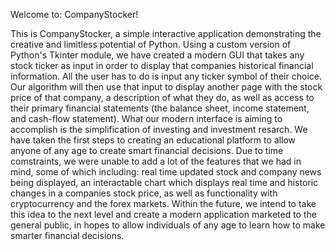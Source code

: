 Welcome to: CompanyStocker!

This is CompanyStocker, a simple interactive application demonstrating the creative and limitless potential of Python. Using a custom version of Python's Tkinter module, we have created a modern GUI that takes any stock ticker as input in order to display that companies historical financial information. All the user has to do is input any ticker symbol of their choice. Our algorithm will then use that input to display another page with the stock price of that company, a description of what they do, as well as access to their primary financial statements (the balance sheet, income statement, and cash-flow statement). What our modern interface is aiming to accomplish is the simplification of investing and investment resarch. We have taken the first steps to creating an educational platform to allow anyone of any age to create smart financial decisions. Due to time comstraints, we were unable to add a lot of the features that we had in mind, some of which including: real time updated stock and company news being displayed, an interactable chart which displays real time and historic changes in a companies stock price, as well as functionality with cryptocurrency and the forex markets. Within the future, we intend to take this idea to the next level and create a modern application marketed to the general public, in hopes to allow individuals of any age to learn how to make smarter financial decisions.
